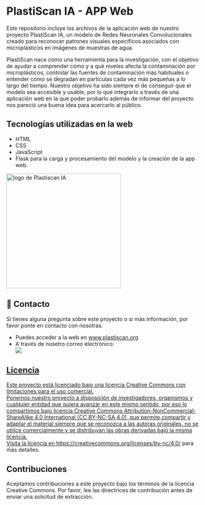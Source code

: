 # PlastiScan IA - APP Web

Este repositorio incluye los archivos de la aplicación web de nuestro proyecto PlastiScan IA, un modelo de Redes Neuronales Convolucionales creado para reconocer patrones visuales específicos asociados con microplásticos en imágenes de muestras de agua.

PlastiScan nace como una herramienta para la investigación, con el objetivo de ayudar a comprender cómo y a qué niveles afecta la contaminación por microplásticos, controlar las fuentes de contaminación más habituales o entender cómo se degradan en partículas cada vez más pequeñas a lo largo del tiempo.
Nuestro objetivo ha sido siempre el de conseguir que el modelo sea accesible y usable, por lo que integrarlo a través de una aplicación web en la que poder probarlo además de informar del proyecto nos pareció una buena idea para acercarlo al público.


## Tecnologías utilizadas en la web

 - HTML
 - CSS
 - JavaScript
 - Flask para la carga y procesamiento del modelo y la creación de la app web.


<img src="https://plastiscan.org/static/imagenes/plastiscan_logo.png" alt="logo de Plastiscan IA" width="300px">


## 🔗 Contacto
Si tienes alguna pregunta sobre este proyecto o si más información, por favor ponte en contacto con nosotras.
* Puedes acceder a la web en www.plastiscan.org
* A través de nusetro correo electrónico:<br/> 
  <a href="mailto:plastiscania@gmail.com" target="_blank"><img src="https://img.shields.io/badge/Gmail-D14836?style=for-the-badge&logo=gmail&logoColor=white">


## Licencia

Este proyecto está licenciado bajo una licencia Creative Commons con limitaciones para el uso comercial.<br/> 
Ponemos nuestro proyecto a disposición de investigadores, organismos y cualquier entidad que quiera avanzar en este mismo sentido, por eso lo compartimos bajo licencia Creative Commons Attribution-NonCommercial-ShareAlike 4.0 International (CC BY-NC-SA 4.0), que permite compartir y adaptar el material siempre que se reconozca a las autoras originales, no se utilice comercialmente y se distribuyan las obras derivadas bajo la misma licencia.<br/> 
Visita la licencia en https://creativecommons.org/licenses/by-nc/4.0/ para más detalles.

## Contribuciones

Aceptamos contribuciones a este proyecto bajo los términos de la licencia Creative Commons. Por favor, lee las directrices de contribución antes de enviar una solicitud de extracción.
